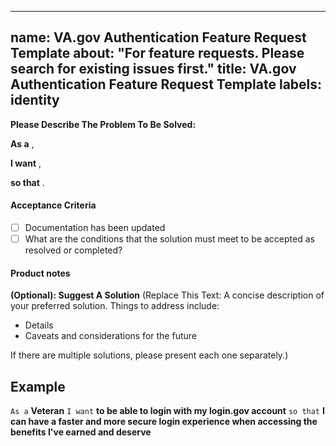 
---
name: VA.gov Authentication Feature Request Template
about: "For feature requests. Please search for existing issues first."
title: VA.gov Authentication Feature Request Template
labels: identity
---

**Please Describe The Problem To Be Solved:**

**As a** ,
<!-- Who is the storyteller? -->
**I want** ,
<!-- Describe the want/need in as few words as possible. Avoid the "how". -->
**so that** .
<!-- What is the value to the storyteller? -->
#### Acceptance Criteria
- [ ] Documentation has been updated
- [ ] What are the conditions that the solution must meet to be accepted as resolved or completed?

#### Product notes


**(Optional): Suggest A Solution**
(Replace This Text: A concise description of your preferred solution. Things to address include:
* Details
* Caveats and considerations for the future

If there are multiple solutions, please present each one separately.)


## Example
`As a` **Veteran** `I want` **to be able to login with my login.gov account** `so that` **I can have a faster and more secure login experience when accessing the benefits I've earned and deserve**
